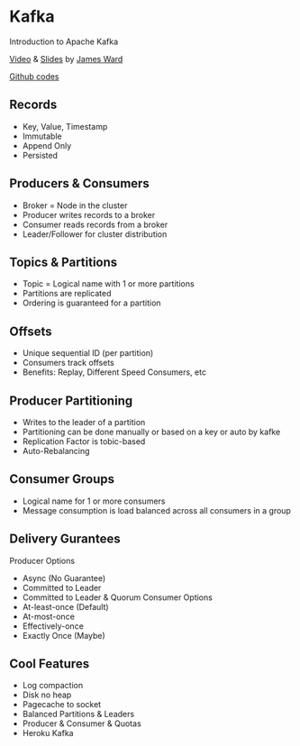 Kafka
=======

Introduction to Apache Kafka

[Video][ref1] & [Slides][ref2] by [James Ward][ref3]

[Github codes][ref4]

## Records

- Key, Value, Timestamp
- Immutable
- Append Only
- Persisted

## Producers & Consumers

- Broker = Node in the cluster
- Producer writes records to a broker
- Consumer reads records from a broker
- Leader/Follower for cluster distribution

## Topics & Partitions

- Topic = Logical name with 1 or more partitions
- Partitions are replicated
- Ordering is guaranteed for a partition

## Offsets

- Unique sequential ID (per partition)
- Consumers track offsets
- Benefits: Replay, Different Speed Consumers, etc

## Producer Partitioning

- Writes to the leader of a partition
- Partitioning can be done manually or based on a key or auto by kafke
- Replication Factor is tobic-based
- Auto-Rebalancing

## Consumer Groups

- Logical name for 1 or more consumers
- Message consumption is load balanced across all consumers in a group

## Delivery Gurantees

  Producer Options
- Async (No Guarantee)
- Committed to Leader
- Committed to Leader & Quorum
  Consumer Options
- At-least-once (Default)
- At-most-once
- Effectively-once
- Exactly Once (Maybe)

## Cool Features

- Log compaction
- Disk no heap
- Pagecache to socket
- Balanced Partitions & Leaders
- Producer & Consumer & Quotas
- Heroku Kafka

[ref1]: https://www.youtube.com/watch?v=UEg40Te8pnE
[ref2]: http://presos.jamesward.com/introduction_to_apache_kafka/#/
[ref3]: https://www.jamesward.com/presos
[ref4]: https://github.com/jamesward/koober